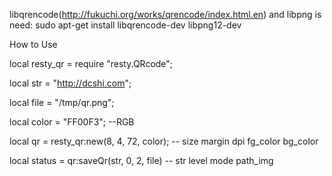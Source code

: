 libqrencode(http://fukuchi.org/works/qrencode/index.html.en) and libpng is need:
sudo apt-get install libqrencode-dev libpng12-dev

How to Use

local resty_qr = require "resty.QRcode";

local str = "http://dcshi.com";

local file = "/tmp/qr.png";

local color = "FF00F3";  --RGB

local qr = resty_qr:new(8, 4, 72, color);  -- size margin dpi fg_color bg_color

local status = qr:saveQr(str, 0, 2, file)    -- str level mode path_img
